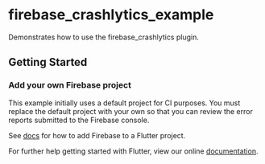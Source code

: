 # firebase_crashlytics_example

Demonstrates how to use the firebase_crashlytics plugin.

## Getting Started

### Add your own Firebase project

This example initially uses a default project for CI purposes. You must
replace the default project with your own so that you can review the error
reports submitted to the Firebase console.

See [docs](https://firebase.google.com/docs/flutter/setup) for how to add
Firebase to a Flutter project.

For further help getting started with Flutter, view our online
[documentation](http://flutter.io/).
